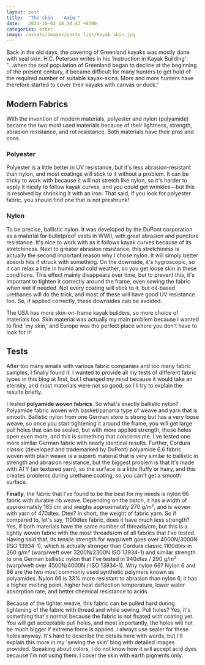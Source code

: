 ```yaml
---
layout: post
title:  "The skin - 'Amiq'"
date:   2024-10-02 18:20:43 +0100
categories: other
image: /assets/images/posts_list/kayak_skin.jpg
---
```

Back in the old days, the covering of Greenland kayaks was mostly done with seal skin. H.C. Petersen writes in his 'Instruction in Kayak Building': "...when the seal population of Greenland began to decline at the beginning of the present century, it became difficult for many hunters to get hold of the required number of suitable kayak-skins. More and more hunters have therefore started to cover their kayaks with canvas or duck."

## Modern Fabrics

With the invention of modern materials, polyester and nylon (polyamide) became the two most used materials because of their lightness, strength, abrasion resistance, and rot resistance. Both materials have their pros and cons.

### Polyester
Polyester is a little better in UV resistance, but it's less abrasion-resistant than nylon, and most coatings will stick to it without a problem. It can be tricky to work with because it will not stretch like nylon, so it's harder to apply it nicely to follow kayak curves, and you could get wrinkles—but this is resolved by shrinking it with an iron. That said, if you look for polyester fabric, you should find one that is not preshrunk!

### Nylon
To be precise, ballistic nylon. It was developed by the DuPont corporation as a material for bulletproof vests in WWII, with great abrasion and puncture resistance. It's nice to work with as it follows kayak curves because of its stretchiness. Next to greater abrasion resistance, this stretchiness is actually the second important reason why I chose nylon. It will simply better absorb hits if struck with something. On the downside, it's hygroscopic, so it can relax a little in humid and cold weather, so you get loose skin in these conditions. This effect mainly disappears over time, but to prevent this, it's important to tighten it correctly around the frame, even sewing the fabric when wet if needed. Not every coating will stick to it, but oil-based urethanes will do the trick, and most of these will have good UV resistance too. So, if applied correctly, these downsides can be avoided.

The USA has more skin-on-frame kayak builders, so more choice of materials too.
Skin material was actually my main problem because I wanted to find 'my skin,' and Europe was the perfect place where you don't have to look for it!

## Tests

After too many emails with various fabric companies and too many fabric samples, I finally found it. I wanted to provide all my tests of different fabric types in this blog at first, but I changed my mind because it would take an eternity, and most materials were not so good, so I'll try to explain the results briefly.

I tested <strong>polyamide woven fabrics</strong>. So what's exactly ballistic nylon? Polyamide fabric woven with basket/panama type of weave and yarn that is smooth. Ballistic nylon from one German store is strong but has a very loose weave, so once you start tightening it around the frame, you will get large pull holes that can be sealed, but with more applied strength, these holes open even more, and this is something that concerns me. I've tested one more similar German fabric with nearly identical results. Further, Cordura classic (developed and trademarked by DuPont) polyamide 6.6 fabric woven with plain weave is a superb material that is very similar to ballistic in strength and abrasion resistance, but the biggest problem is that it's made with ATY (air textured yarn), so the surface is a little fluffy or hairy, and this creates problems during urethane coating, so you can't get a smooth surface.

<strong>Finally</strong>, the fabric that I've found to be the best for my needs is nylon 66 fabric with durable rib weave. Depending on the batch, it has a width of approximately 165 cm and weighs approximately 270 g/m², and is woven with yarn of 470dtex. Dtex? In short, the weight of fabric yarn. So if compared to, let's say, 1100dtex fabric, does it have much less strength? Yes, if both materials have the same number of threads/cm, but this is a tightly woven fabric with the most threads/cm of all fabrics that I've tested. Having said that, its tensile strength for warp/weft goes over 4000N/3000N (ISO 13934-1), which is actually stronger than Cordura classic 1100dtex in 260 g/m² (warp/weft over 3200N/2300N ISO 13934-1) and similar strength to one German ballistic nylon that I've tested in 940dtex / 290 g/m² (warp/weft over 4500N/4000N / ISO 13934-1). Why nylon 66? Nylon 6 and 66 are the two most commonly used synthetic polymers known as polyamides. Nylon 66 is 33% more resistant to abrasion than nylon 6, it has a higher melting point, higher heat deflection temperature, lower water absorption rate, and better chemical resistance to acids.

Because of the tighter weave, this fabric can be pulled hard during tightening of the fabric with thread and while sewing. Pull holes? Yes, it's something that's normal because the fabric is not fixated with coating yet. You will get acceptable pull holes, and most importantly, the holes will not be much bigger if extreme force is applied. I always use sealer for these holes anyway. It's hard to describe the details here with words, but I'll explain this more in my 'sewing the skin' blog with detailed images provided.
Speaking about colors, I do not know how it will accept acid dyes because I'm not using them. I cover the skin with earth pigments only.
